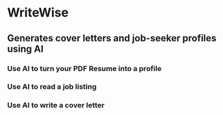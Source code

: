 # WriteWise
## Generates cover letters and job-seeker profiles using AI
### Use AI to turn your PDF Resume into a profile
### Use AI to read a job listing
### Use AI to write a cover letter